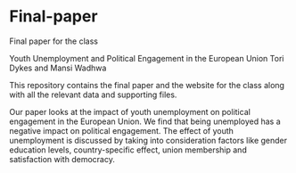 # Final-paper
Final paper for the class


Youth Unemployment and Political Engagement in the European Union
Tori Dykes and Mansi Wadhwa


This repository contains the final paper and the website for the class along with all the relevant data and supporting files.

Our paper looks at the impact of youth unemployment on political engagement in the European Union. We find that being unemployed has a negative impact on political engagement. The effect of youth unemployment is discussed by taking into consideration factors like gender education levels, country-specific effect, union membership and satisfaction with democracy. 

